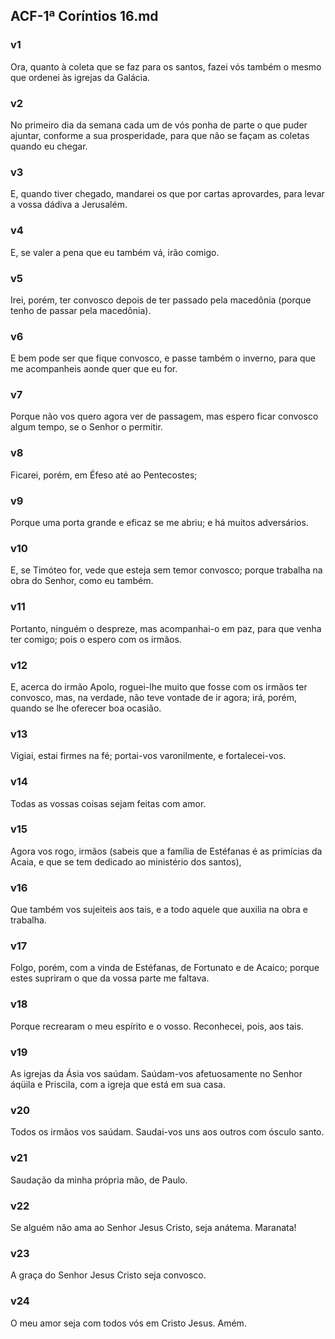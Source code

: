 ## ACF-1ª Coríntios 16.md
### v1
 Ora, quanto à coleta que se faz para os santos, fazei vós também o mesmo que ordenei às igrejas da Galácia.
### v2
 No primeiro dia da semana cada um de vós ponha de parte o que puder ajuntar, conforme a sua prosperidade, para que não se façam as coletas quando eu chegar.
### v3
 E, quando tiver chegado, mandarei os que por cartas aprovardes, para levar a vossa dádiva a Jerusalém.
### v4
 E, se valer a pena que eu também vá, irão comigo.
### v5
 Irei, porém, ter convosco depois de ter passado pela macedônia (porque tenho de passar pela macedônia).
### v6
 E bem pode ser que fique convosco, e passe também o inverno, para que me acompanheis aonde quer que eu for.
### v7
 Porque não vos quero agora ver de passagem, mas espero ficar convosco algum tempo, se o Senhor o permitir.
### v8
 Ficarei, porém, em Éfeso até ao Pentecostes;
### v9
 Porque uma porta grande e eficaz se me abriu; e há muitos adversários.
### v10
 E, se Timóteo for, vede que esteja sem temor convosco; porque trabalha na obra do Senhor, como eu também.
### v11
 Portanto, ninguém o despreze, mas acompanhai-o em paz, para que venha ter comigo; pois o espero com os irmãos.
### v12
 E, acerca do irmão Apolo, roguei-lhe muito que fosse com os irmãos ter convosco, mas, na verdade, não teve vontade de ir agora; irá, porém, quando se lhe oferecer boa ocasião.
### v13
 Vigiai, estai firmes na fé; portai-vos varonilmente, e fortalecei-vos.
### v14
 Todas as vossas coisas sejam feitas com amor.
### v15
 Agora vos rogo, irmãos (sabeis que a família de Estéfanas é as primícias da Acaia, e que se tem dedicado ao ministério dos santos),
### v16
 Que também vos sujeiteis aos tais, e a todo aquele que auxilia na obra e trabalha.
### v17
 Folgo, porém, com a vinda de Estéfanas, de Fortunato e de Acaico; porque estes supriram o que da vossa parte me faltava.
### v18
 Porque recrearam o meu espírito e o vosso. Reconhecei, pois, aos tais.
### v19
 As igrejas da Ásia vos saúdam. Saúdam-vos afetuosamente no Senhor áqüila e Priscila, com a igreja que está em sua casa.
### v20
 Todos os irmãos vos saúdam. Saudai-vos uns aos outros com ósculo santo.
### v21
 Saudação da minha própria mão, de Paulo.
### v22
 Se alguém não ama ao Senhor Jesus Cristo, seja anátema. Maranata!
### v23
 A graça do Senhor Jesus Cristo seja convosco.
### v24
 O meu amor seja com todos vós em Cristo Jesus. Amém.
